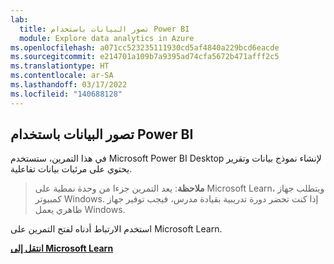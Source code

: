 ```yaml
---
lab:
  title: تصور البيانات باستخدام Power BI
  module: Explore data analytics in Azure
ms.openlocfilehash: a071cc523235111930cd5af4840a229bcd6eacde
ms.sourcegitcommit: e214701a109b7a9395ad74cfa5672b471afff2c5
ms.translationtype: HT
ms.contentlocale: ar-SA
ms.lasthandoff: 03/17/2022
ms.locfileid: "140688128"
---
```

## <a name="visualize-data-with-power-bi"></a>تصور البيانات باستخدام Power BI

في هذا التمرين، ستستخدم Microsoft Power BI Desktop لإنشاء نموذج بيانات وتقرير يحتوي على مرئيات بيانات تفاعلية.

> **ملاحظة**: يعد التمرين جزءا من وحدة نمطية على Microsoft Learn، ويتطلب جهاز كمبيوتر Windows. إذا كنت تحضر دورة تدريبية بقيادة مدرس، فيجب توفير جهاز ظاهري يعمل Windows.

استخدم الارتباط أدناه لفتح التمرين على Microsoft Learn.

**[انتقل إلى Microsoft Learn](https://docs.microsoft.com/learn/modules/explore-fundamentals-data-visualization/5-exercise-power-bi)**
